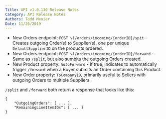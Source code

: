 ```yaml
---
Title: API v1.0.130 Release Notes
Category: API Release Notes
Authors: Todd Menier
Date: 11/26/2019
---
```


- New Orders endpoint: `POST v1/orders/incoming/{orderID}/spit` - Creates outgoing Order(s) to Supplier(s), one per unique `DefaultSupplierID` on the products ordered.
- New Orders endpoint: `POST v1/orders/incoming/{orderID}/forward` - Same as `/split`, but also sumbits the outgoing Orders created.
- New Product property: `AutoForward` - If true, indicates to automatically trigger `/forward` when a Buyer submits an Order containing this Product.
- New Order property: `ToCompanyID`, primarily useful to Sellers with outgoing Orders to multiple Suppliers.

`/split` and `/forward` both return a response that looks like this:
```
{
    "OutgoingOrders": [ ... ],
    "RemainingLineItemIDs": [ ... ]
}
```
